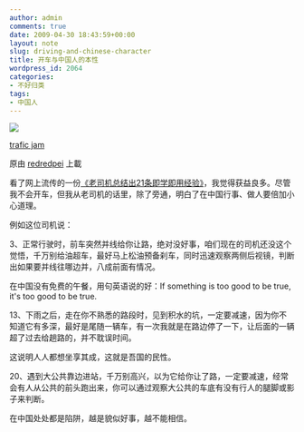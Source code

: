 ```yaml
---
author: admin
comments: true
date: 2009-04-30 18:43:59+00:00
layout: note
slug: driving-and-chinese-character
title: 开车与中国人的本性
wordpress_id: 2064
categories:
- 不好归类
tags:
- 中国人
---
```






[![](http://farm1.static.flickr.com/35/71515272_a3b5d452fc_m.jpg)](http://www.flickr.com/photos/lookoo/71515272/)
  


[trafic jam](http://www.flickr.com/photos/lookoo/71515272/)
  

原由 [redredpei](http://www.flickr.com/people/lookoo/) 上載




看了网上流传的一份[《老司机总结出21条即学即用经验》](http://www.xfansh.cn/article/Life/331.htm)，我觉得获益良多。尽管我不会开车，但我从老司机的话里，除了旁通，明白了在中国行事、做人要倍加小心道理。  

  

例如这位司机说：  

  

3、正常行驶时，前车突然并线给你让路，绝对没好事，咱们现在的司机还没这个觉悟，千万别给油超车，最好马上松油预备刹车，同时迅速观察两侧后视镜，判断出如果要并线往哪边并，八成前面有情况。  

  

在中国没有免费的午餐，用句英语说的好：If something is too good to be true, it's too good to be true.  

  

13、下雨之后，走在你不熟悉的路段时，见到积水的坑，一定要减速，因为你不知道它有多深，最好是尾随一辆车，有一次我就是在路边停了一下，让后面的一辆超了过去给趟路的，并不耽误时间。  

  

这说明人人都想坐享其成，这就是吾国的民性。  

  

20、遇到大公共靠边进站，千万别高兴，以为它给你让了路，一定要减速，经常会有人从公共的前头跑出来，你可以通过观察大公共的车底有没有行人的腿脚或影子来判断。  

  

在中国处处都是陷阱，越是貌似好事，越不能相信。
  

